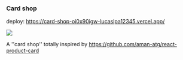 
### Card shop
deploy: https://card-shop-oi0x90igw-lucaslpa12345.vercel.app/

<img  align='center' src='https://i.ibb.co/g3Jnh4S/cardshop.png'>


 A ''card shop'' totally inspired by https://github.com/aman-atg/react-product-card 

